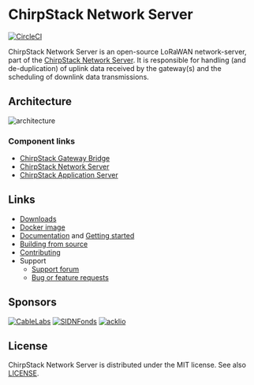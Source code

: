 # ChirpStack Network Server

[![CircleCI](https://circleci.com/gh/brocaar/chirpstack-network-server.svg?style=svg)](https://circleci.com/gh/brocaar/chirpstack-network-server)

ChirpStack Network Server is an open-source LoRaWAN network-server, part of the
[ChirpStack Network Server](https://www.chirpstack.io/). It is responsible for
handling (and de-duplication) of uplink data received by the gateway(s)
and the scheduling of downlink data transmissions.

## Architecture

![architecture](https://www.chirpstack.io/img/graphs/architecture.png)

### Component links

* [ChirpStack Gateway Bridge](https://www.chirpstack.io/gateway-bridge/)
* [ChirpStack Network Server](https://www.chirpstack.io/network-server/)
* [ChirpStack Application Server](https://www.chirpstack.io/application-server/)

## Links

* [Downloads](https://www.chirpstack.io/network-server/overview/downloads/)
* [Docker image](https://hub.docker.com/r/chirpstack/chirpstack-network-server/)
* [Documentation](https://www.chirpstack.io/network-server/) and
  [Getting started](https://www.chirpstack.io/network-server/getting-started/)
* [Building from source](https://www.chirpstack.io/network-server/community/source/)
* [Contributing](https://www.chirpstack.io/network-server/community/contribute/)
* Support
  * [Support forum](https://forum.chirpstack.io)
  * [Bug or feature requests](https://github.com/brocaar/chirpstack-network-server/issues)

## Sponsors

[![CableLabs](https://www.chirpstack.io/img/sponsors/cablelabs.png)](https://www.cablelabs.com/)
[![SIDNFonds](https://www.chirpstack.io/img/sponsors/sidn_fonds.png)](https://www.sidnfonds.nl/)
[![acklio](https://www.chirpstack.io/img/sponsors/acklio.png)](http://www.ackl.io/)

## License

ChirpStack Network Server is distributed under the MIT license. See also
[LICENSE](https://github.com/brocaar/chirpstack-network-server/blob/master/LICENSE).
